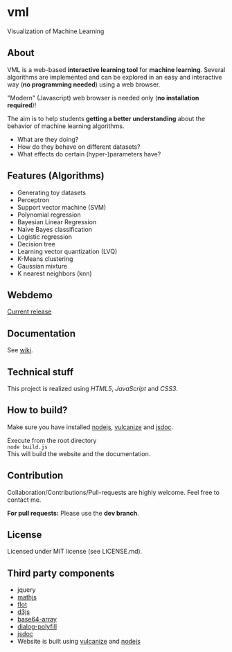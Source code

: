 # vml
Visualization of Machine Learning

## About
VML is a web-based **interactive learning tool** for **machine learning**. Several algorithms are implemented and can be explored in an easy and interactive way (**no programming needed**) using a web browser.

"Modern" (Javascript) web browser is needed only (**no installation required**)!

The aim is to help students **getting a better understanding** about the behavior of machine learning algorithms.
- What are they doing?
- How do they behave on different datasets?
- What effects do certain (hyper-)parameters have?

## Features (Algorithms)
 - Generating toy datasets
 - Perceptron
 - Support vector machine (SVM)
 - Polynomial regression
 - Bayesian Linear Regression
 - Naive Bayes classification
 - Logistic regression
 - Decision tree
 - Learning vector quantization (LVQ)
 - K-Means clustering
 - Gaussian mixture
 - K nearest neighbors (knn)

## Webdemo
[Current release](https://andreartelt.github.io/vml)

## Documentation
See [wiki](https://github.com/andreArtelt/vml/wiki).

## Technical stuff
This project is realized using *HTML5*, *JavaScript* and *CSS3*.

## How to build?
Make sure you have installed [nodejs](https://github.com/nodejs), [vulcanize](https://github.com/Polymer/vulcanize) and [jsdoc](https://github.com/jsdoc3/jsdoc).

Execute from the root directory  
`node build.js`  
This will build the website and the documentation.

## Contribution
Collaboration/Contributions/Pull-requests are highly welcome. Feel free to contact me.

**For pull requests:** Please use the **dev branch**.

## License
Licensed under MIT license (see LICENSE.md).

## Third party components
 - jquery
 - [mathjs](https://github.com/josdejong/mathjs)
 - [flot](https://github.com/flot/flot)
 - [d3js](https://github.com/mbostock/d3)
 - [base64-array](https://github.com/niklasvh/base64-arraybuffer)
 - [dialog-polyfill](https://github.com/GoogleChrome/dialog-polyfill)
 - [jsdoc](https://github.com/jsdoc3/jsdoc)
 - Website is built using [vulcanize](https://github.com/Polymer/vulcanize) and [nodejs](https://github.com/nodejs)
